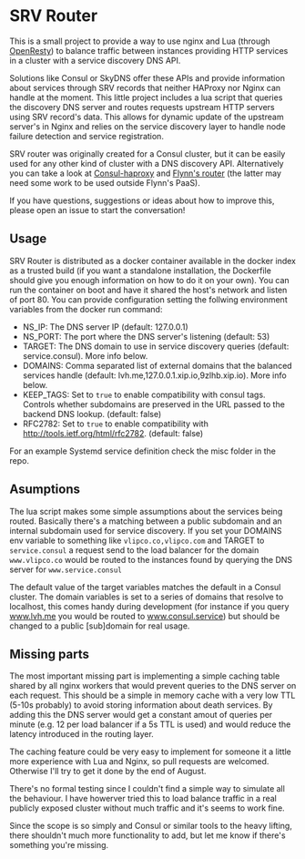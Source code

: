 SRV Router
==========

This is a small project to provide a way to use nginx and Lua (through [OpenResty](http://openresty.org/)) to balance traffic between instances providing HTTP services in a cluster with a service discovery DNS API. 

Solutions like Consul or SkyDNS offer these APIs and provide information about services through SRV records that neither HAProxy nor Nginx can handle at the moment. This little project includes a lua script that queries the discovery DNS server and routes requests upstream HTTP servers using SRV record's data. This allows for dynamic update of the upstream server's in Nginx and relies on the service discovery layer to handle node failure detection and service registration.

SRV router was originally created for a Consul cluster, but it can be easily used for any other kind of cluster with a DNS discovery API. Alternatively you can take a look at [Consul-haproxy](https://github.com/hashicorp/consul-haproxy) and [Flynn's router](https://github.com/flynn/flynn/tree/master/router) (the latter may need some work to be used outside Flynn's PaaS).

If you have questions, suggestions or ideas about how to improve this, please open an issue to start the conversation!


Usage
-----

SRV Router is distributed as a docker container available in the docker index as a trusted build (if you want a standalone installation, the Dockerfile should give you enough information on how to do it on your own). You can run the container on boot and have it shared the host's network and listen of port 80. You can provide configuration setting the follwing environment variables from the docker run command:

* NS_IP: The DNS server IP (default: 127.0.0.1)
* NS_PORT: The port where the DNS server's listening (default: 53)
* TARGET: The DNS domain to use in service discovery queries (default: service.consul). More info below.
* DOMAINS: Comma separated list of external domains that the balanced services handle (default: lvh.me,127.0.0.1.xip.io,9zlhb.xip.io). More info below.
* KEEP_TAGS: Set to ``true`` to enable compatibility with consul tags.  Controls whether subdomains are preserved in the URL passed to the backend DNS lookup. (default: false)
* RFC2782: Set to ``true`` to enable compatibility with http://tools.ietf.org/html/rfc2782. (default: false)

For an example Systemd service definition check the misc folder in the repo.

Asumptions
----------

The lua script makes some simple assumptions about the services being routed. Basically there's a matching between a public subdomain and an internal subdomain used for service discovery. If you set your DOMAINS env variable to something like `vlipco.co,vlipco.com` and TARGET to `service.consul` a request send to the load balancer for the domain `www.vlipco.co` would be routed to the instances found by querying the DNS server for `www.service.consul`

The default value of the target variables matches the default in a Consul cluster. The domain variables is set to a series of domains that resolve to localhost, this comes handy during development (for instance if you query www.lvh.me you would be routed to www.consul.service) but should be changed to a public [sub]domain for real usage.

Missing parts
-------------

The most important missing part is implementing a simple caching table shared by all nginx workers that would prevent queries to the DNS server on each request. This should be a simple in memory cache with a very low TTL (5-10s probably) to avoid storing information about death services. By adding this the DNS server would get a constant amout of queries per minute (e.g. 12 per load balancer if a 5s TTL is used) and would reduce the latency introduced in the routing layer.

The caching feature could be very easy to implement for someone it a little more experience with Lua and Nginx, so pull requests are welcomed. Otherwise I'll try to get it done by the end of August.

There's no formal testing since I couldn't find a simple way to simulate all the behaviour. I have howerver tried this to load balance traffic in a real publicly exposed cluster without much traffic and it's seems to work fine.

Since the scope is so simply and Consul or similar tools to the heavy lifting, there shouldn't much more functionality to add, but let me know if there's something you're missing.
